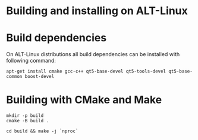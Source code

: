 # Building and installing on ALT-Linux

# Build dependencies

On ALT-Linux distributions all build dependencies can be installed with following command:

```
apt-get install cmake gcc-c++ qt5-base-devel qt5-tools-devel qt5-base-common boost-devel
```

# Building with CMake and Make

```
mkdir -p build
cmake -B build .

cd build && make -j `nproc`
```

